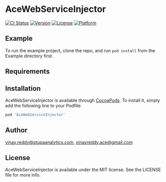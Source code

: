 # AceWebServiceInjector

[![CI Status](https://img.shields.io/travis/vinay.reddy@stupaanalytics.com/AceWebServiceInjector.svg?style=flat)](https://travis-ci.org/vinay.reddy@stupaanalytics.com/AceWebServiceInjector)
[![Version](https://img.shields.io/cocoapods/v/AceWebServiceInjector.svg?style=flat)](https://cocoapods.org/pods/AceWebServiceInjector)
[![License](https://img.shields.io/cocoapods/l/AceWebServiceInjector.svg?style=flat)](https://cocoapods.org/pods/AceWebServiceInjector)
[![Platform](https://img.shields.io/cocoapods/p/AceWebServiceInjector.svg?style=flat)](https://cocoapods.org/pods/AceWebServiceInjector)

## Example

To run the example project, clone the repo, and run `pod install` from the Example directory first.

## Requirements

## Installation

AceWebServiceInjector is available through [CocoaPods](https://cocoapods.org). To install
it, simply add the following line to your Podfile:

```ruby
pod 'AceWebServiceInjector'
```

## Author

vinay.reddy@stupaanalytics.com, vinayreddy.ace@gmail.com

## License

AceWebServiceInjector is available under the MIT license. See the LICENSE file for more info.
